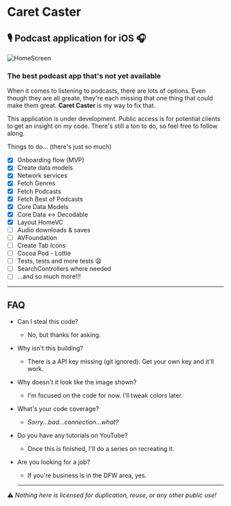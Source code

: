 # Caret Caster
## 🎙 Podcast application for iOS 🎧

![HomeScreen](https://user-images.githubusercontent.com/10408147/57421391-3141a500-71d1-11e9-9ce9-79fa4c1c8255.png)

### The best podcast app that's not yet available

When it comes to listening to podcasts, there are lots of options. Even though they are all greate, they're each missing that one thing that could make them great. **Caret Caster** is my way to fix that.

This application is under development. Public access is for potential clients to get an insight on my code. There's still a ton to do, so feel free to follow along.

Things to do... (there's just so much)

- [x] Onboarding flow (MVP)
- [x] Create data models
- [x] Network services
- [x] Fetch Genres
- [x] Fetch Podcasts
- [x] Fetch Best of Podcasts
- [x] Core Data Models
- [x] Core Data <-> Decodable
- [x] Layout HomeVC
- [ ] Audio downloads & saves
- [ ] AVFoundation
- [ ] Create Tab Icons
- [ ] Cocoa Pod - Lottie
- [ ] Tests, tests and more tests 😩
- [ ] SearchControllers where needed
- [ ] ...and so much more!!!

---

## FAQ

* Can I steal this code?
  * No, but thanks for asking.
* Why isn't this building?
  * There is a API key missing (git ignored). Get your own key and it'll work.
* Why doesn't it look like the image shown?
  * I'm focused on the code for now. I'll tweak colors later.
* What's your code coverage?
  * *Sorry...bad...connection...what?*
* Do you have any tutorials on YouTube?
  * Once this is finished, I'll do a series on recreating it.
* Are you looking for a job?
  * If you're business is in the DFW area, yes.
  
  ---

⚠️  *Nothing here is licensed for duplication, reuse, or any other public use!*
